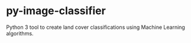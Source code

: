 # py-image-classifier
Python 3 tool to create land cover classifications using Machine Learning algorithms.

